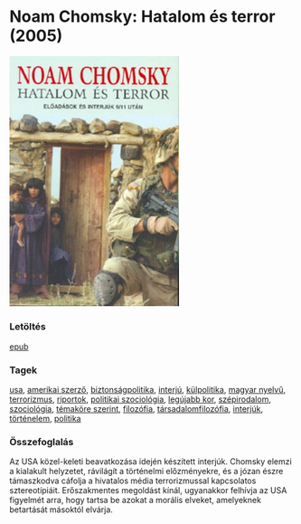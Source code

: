 # <a name="id_343">Noam Chomsky: Hatalom és terror (2005)</a>
<img src="https://github.com/BercziSandor/calibre_lib/raw/main/libs/main/Noam%20Chomsky/Hatalom%20es%20terror%20%28343%29/cover.jpg" alt="cover" width="300"/>

### Letöltés
[epub](https://github.com/BercziSandor/calibre_lib/raw/main/libs/main/Noam%20Chomsky/Hatalom%20es%20terror%20%28343%29/Hatalom%20es%20terror%20-%20Noam%20Chomsky.epub)

### Tagek
[usa](https://github.com/berczisandor/calibre_lib/blob/main/libs/main/_tags/usa.md), [amerikai szerző](https://github.com/berczisandor/calibre_lib/blob/main/libs/main/_tags/amerikai%20szerz%c5%91.md), [biztonságpolitika](https://github.com/berczisandor/calibre_lib/blob/main/libs/main/_tags/biztons%c3%a1gpolitika.md), [interjú](https://github.com/berczisandor/calibre_lib/blob/main/libs/main/_tags/interj%c3%ba.md), [külpolitika](https://github.com/berczisandor/calibre_lib/blob/main/libs/main/_tags/k%c3%bclpolitika.md), [magyar nyelvű](https://github.com/berczisandor/calibre_lib/blob/main/libs/main/_tags/magyar%20nyelv%c5%b1.md), [terrorizmus](https://github.com/berczisandor/calibre_lib/blob/main/libs/main/_tags/terrorizmus.md), [riportok](https://github.com/berczisandor/calibre_lib/blob/main/libs/main/_tags/riportok.md), [politikai szociológia](https://github.com/berczisandor/calibre_lib/blob/main/libs/main/_tags/politikai%20szociol%c3%b3gia.md), [legújabb kor](https://github.com/berczisandor/calibre_lib/blob/main/libs/main/_tags/leg%c3%bajabb%20kor.md), [szépirodalom](https://github.com/berczisandor/calibre_lib/blob/main/libs/main/_tags/sz%c3%a9pirodalom.md), [szociológia](https://github.com/berczisandor/calibre_lib/blob/main/libs/main/_tags/szociol%c3%b3gia.md), [témaköre szerint](https://github.com/berczisandor/calibre_lib/blob/main/libs/main/_tags/t%c3%a9mak%c3%b6re%20szerint.md), [filozófia](https://github.com/berczisandor/calibre_lib/blob/main/libs/main/_tags/filoz%c3%b3fia.md), [társadalomfilozófia](https://github.com/berczisandor/calibre_lib/blob/main/libs/main/_tags/t%c3%a1rsadalomfiloz%c3%b3fia.md), [interjúk](https://github.com/berczisandor/calibre_lib/blob/main/libs/main/_tags/interj%c3%bak.md), [történelem](https://github.com/berczisandor/calibre_lib/blob/main/libs/main/_tags/t%c3%b6rt%c3%a9nelem.md), [politika](https://github.com/berczisandor/calibre_lib/blob/main/libs/main/_tags/politika.md)

### Összefoglalás
<div>
<p>Az USA közel-keleti beavatkozása idején készített interjúk. Chomsky elemzi a kialakult helyzetet, rávilágít a történelmi előzményekre, és a józan észre támaszkodva cáfolja a hivatalos média terrorizmussal kapcsolatos sztereotípiáit. Erőszakmentes megoldást kínál, ugyanakkor felhívja az USA figyelmét arra, hogy tartsa be azokat a morális elveket, amelyeknek betartását másoktól elvárja.</p></div>


